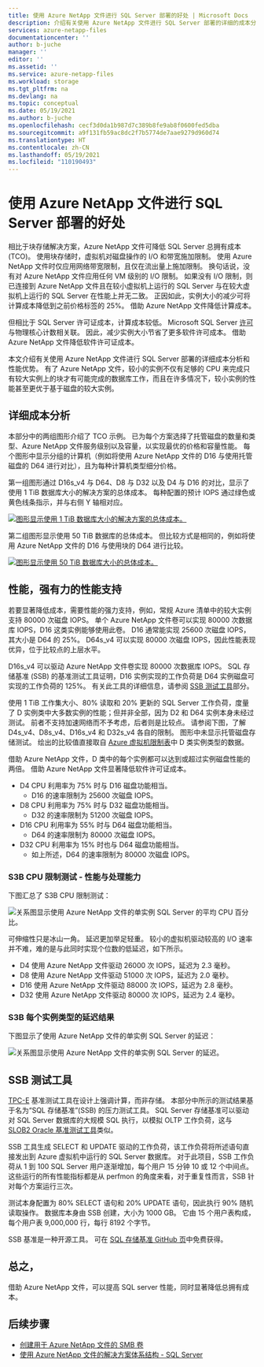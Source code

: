 ```yaml
---
title: 使用 Azure NetApp 文件进行 SQL Server 部署的好处 | Microsoft Docs
description: 介绍有关使用 Azure NetApp 文件进行 SQL Server 部署的详细的成本分析和性能优势。
services: azure-netapp-files
documentationcenter: ''
author: b-juche
manager: ''
editor: ''
ms.assetid: ''
ms.service: azure-netapp-files
ms.workload: storage
ms.tgt_pltfrm: na
ms.devlang: na
ms.topic: conceptual
ms.date: 05/19/2021
ms.author: b-juche
ms.openlocfilehash: cecf3d0da1b987d7c389b8fe9ab8f0600fed5dba
ms.sourcegitcommit: a9f131fb59ac8dc2f7b5774de7aae9279d960d74
ms.translationtype: HT
ms.contentlocale: zh-CN
ms.lasthandoff: 05/19/2021
ms.locfileid: "110190493"
---
```

#  <a name="benefits-of-using-azure-netapp-files-for-sql-server-deployment"></a>使用 Azure NetApp 文件进行 SQL Server 部署的好处

相比于块存储解决方案，Azure NetApp 文件可降低 SQL Server 总拥有成本 (TCO)。  使用块存储时，虚拟机对磁盘操作的 I/O 和带宽施加限制。 使用 Azure NetApp 文件时仅应用网络带宽限制，且仅在流出量上施加限制。  换句话说，没有对 Azure NetApp 文件应用任何 VM 级别的 I/O 限制。 如果没有 I/O 限制，则已连接到 Azure NetApp 文件且在较小虚拟机上运行的 SQL Server 与在较大虚拟机上运行的 SQL Server 在性能上并无二致。 正因如此，实例大小的减少可将计算成本降低到之前价格标签的 25%。  借助 Azure NetApp 文件降低计算成本。  

但相比于 SQL Server 许可证成本，计算成本较低。  Microsoft SQL Server [许可](https://download.microsoft.com/download/B/C/0/BC0B2EA7-D99D-42FB-9439-2C56880CAFF4/SQL_Server_2017_Licensing_Datasheet.pdf)与物理核心计数相关联。 因此，减少实例大小节省了更多软件许可成本。 借助 Azure NetApp 文件降低软件许可证成本。

本文介绍有关使用 Azure NetApp 文件进行 SQL Server 部署的详细成本分析和性能优势。 有了 Azure NetApp 文件，较小的实例不仅有足够的 CPU 来完成只有较大实例上的块才有可能完成的数据库工作，而且在许多情况下，较小实例的性能甚至更优于基于磁盘的较大实例。 

## <a name="detailed-cost-analysis"></a>详细成本分析 

本部分中的两组图形介绍了 TCO 示例。  已为每个方案选择了托管磁盘的数量和类型、Azure NetApp 文件服务级别以及容量，以实现最优的价格和容量性能。  每个图形中显示分组的计算机（例如将使用 Azure NetApp 文件的 D16 与使用托管磁盘的 D64 进行对比），且为每种计算机类型细分价格。  

第一组图形通过 D16s_v4 与 D64、D8 与 D32 以及 D4 与 D16 的对比，显示了使用 1 TiB 数据库大小的解决方案的总体成本。 每种配置的预计 IOPS 通过绿色或黄色线条指示，并与右侧 Y 轴相对应。

[ ![图形显示使用 1 TiB 数据库大小的解决方案的总体成本。](../media/azure-netapp-files/solution-sql-server-cost-1-tib.png) ](../media/azure-netapp-files/solution-sql-server-cost-1-tib.png#lightbox)


第二组图形显示使用 50 TiB 数据库的总体成本。 但比较方式是相同的，例如将使用 Azure NetApp 文件的 D16 与使用块的 D64 进行比较。 

[ ![图形显示使用 50 TiB 数据库大小的总体成本。](../media/azure-netapp-files/solution-sql-server-cost-50-tib.png) ](../media/azure-netapp-files/solution-sql-server-cost-50-tib.png#lightbox)
 
## <a name="performance-and-lots-of-it"></a>性能，强有力的性能支持  

若要显著降低成本，需要性能的强力支持，例如，常规 Azure 清单中的较大实例支持 80000 次磁盘 IOPS。 单个 Azure NetApp 文件卷可以实现 80000 次数据库 IOPS，D16 这类实例能够使用此卷。 D16 通常能实现 25600 次磁盘 IOPS，其大小是 D64 的 25%。  D64s_v4 可以实现 80000 次磁盘 IOPS，因此性能表现优异，位于比较点的上层水平。

D16s_v4 可以驱动 Azure NetApp 文件卷实现 80000 次数据库 IOPS。 SQL 存储基准 (SSB) 的基准测试工具证明，D16 实例实现的工作负荷是 D64 实例磁盘可实现的工作负荷的 125%。  有关此工具的详细信息，请参阅 [SSB 测试工具](#ssb-testing-tool)部分。

使用 1 TiB 工作集大小、80% 读取和 20% 更新的 SQL Server 工作负荷，度量了 D 实例类中大多数实例的性能；但并非全部，因为 D2 和 D64 实例本身未经过测试。 前者不支持加速网络而不予考虑，后者则是比较点。 请参阅下图，了解 D4s_v4、D8s_v4、D16s_v4 和 D32s_v4 各自的限制。  图形中未显示托管磁盘存储测试。 绘出的比较值直接取自 [Azure 虚拟机限制表](../virtual-machines/dv3-dsv3-series.md)中 D 类实例类型的数据。

借助 Azure NetApp 文件，D 类中的每个实例都可以达到或超过实例磁盘性能的两倍。  借助 Azure NetApp 文件显著降低软件许可证成本。  

* D4 CPU 利用率为 75% 时与 D16 磁盘功能相当。  
    * D16 的速率限制为 25600 次磁盘 IOPS。  
* D8 CPU 利用率为 75% 时与 D32 磁盘功能相当。  
    * D32 的速率限制为 51200 次磁盘 IOPS。  
* D16 CPU 利用率为 55% 时与 D64 磁盘功能相当。  
    * D64 的速率限制为 80000 次磁盘 IOPS。  
* D32 CPU 利用率为 15% 时也与 D64 磁盘功能相当。  
    * 如上所述，D64 的速率限制为 80000 次磁盘 IOPS。  

### <a name="s3b-cpu-limits-test--performance-versus-processing-power"></a>S3B CPU 限制测试 - 性能与处理能力

下图汇总了 S3B CPU 限制测试：

![关系图显示使用 Azure NetApp 文件的单实例 SQL Server 的平均 CPU 百分比。](../media/azure-netapp-files/solution-sql-server-single-instance-average-cpu.png)

可伸缩性只是冰山一角。 延迟更加举足轻重。  较小的虚拟机驱动较高的 I/O 速率并不难，难的是与此同时实现个位数的低延迟，如下所示。  

* D4 使用 Azure NetApp 文件驱动 26000 次 IOPS，延迟为 2.3 毫秒。  
* D8 使用 Azure NetApp 文件驱动 51000 次 IOPS，延迟为 2.0 毫秒。  
* D16 使用 Azure NetApp 文件驱动 88000 次 IOPS，延迟为 2.8 毫秒。
* D32 使用 Azure NetApp 文件驱动 80000 次 IOPS，延迟为 2.4 毫秒。  

### <a name="s3b-per-instance-type-latency-results"></a>S3B 每个实例类型的延迟结果

下图显示了使用 Azure NetApp 文件的单实例 SQL Server 的延迟：

![关系图显示使用 Azure NetApp 文件的单实例 SQL Server 的延迟。](../media/azure-netapp-files/solution-sql-server-single-instance-latency.png)

## <a name="ssb-testing-tool"></a>SSB 测试工具 
 
[TPC-E](http://www.tpc.org/tpce/) 基准测试工具在设计上强调计算，而非存储。 本部分中所示的测试结果基于名为“SQL 存储基准”(SSB) 的压力测试工具。  SQL Server 存储基准可以驱动对 SQL Server 数据库的大规模 SQL 执行，以模拟 OLTP 工作负荷，这与 [SLOB2 Oracle 基准测试工具](https://kevinclosson.net/slob/)类似。 

SSB 工具生成 SELECT 和 UPDATE 驱动的工作负荷，该工作负荷将所述语句直接发出到 Azure 虚拟机中运行的 SQL Server 数据库。  对于此项目，SSB 工作负荷从 1 到 100 SQL Server 用户逐渐增加，每个用户 15 分钟 10 或 12 个中间点。  这些运行的所有性能指标都是从 perfmon 的角度来看，对于重复性而言，SSB 针对每个方案运行三次。 

测试本身配置为 80% SELECT 语句和 20% UPDATE 语句，因此执行 90% 随机读取操作。  数据库本身由 SSB 创建，大小为 1000 GB。 它由 15 个用户表构成，每个用户表 9,000,000 行，每行 8192 个字节。 

SSB 基准是一种开源工具。  可在 [SQL 存储基准 GitHub 页](https://github.com/NetApp/SQL_Storage_Benchmark.git)中免费获得。  


## <a name="in-summary"></a>总之，  

借助 Azure NetApp 文件，可以提高 SQL server 性能，同时显著降低总拥有成本。 

## <a name="next-steps"></a>后续步骤

* [创建用于 Azure NetApp 文件的 SMB 卷](azure-netapp-files-create-volumes-smb.md) 
* [使用 Azure NetApp 文件的解决方案体系结构 - SQL Server](azure-netapp-files-solution-architectures.md#sql-server) 

